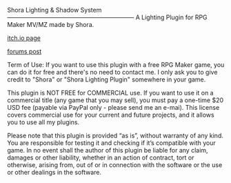 Shora Lighting & Shadow System
―――――――――――――――――――――
A Lighting Plugin for RPG Maker MV/MZ made by Shora.

[itch.io page](https://shoraaa.itch.io/shora-lighting-plugin)

[forums post](https://forums.rpgmakerweb.com/index.php?threads/mz-mv-v1-9-1-shora-lighting-shadow-system.131410/)

Term of Use:
If you want to use this plugin with a free RPG Maker game, you can do it for free and there's no need to contact me. I only ask you to give credit to "Shora" or "Shora Lighting Plugin" somewhere in your game. 

This plugin is NOT FREE for COMMERCIAL use. If you want to use it on a commercial title (any game that you may sell), you must pay a one-time $20 USD fee (payable via PayPal only - please send me an e-mai). This license covers commercial use for your current and future projects, and it allows you to use all my plugins.

Please note that this plugin is provided “as is”, without warranty of any kind. You are responsible for testing it and checking if it’s compatible with your game. In no event shall the author of this plugin be liable for any claim, damages or other liability, whether in an action of contract, tort or otherwise, arising from, out of or in connection with the software or the use or other dealings in the software.
